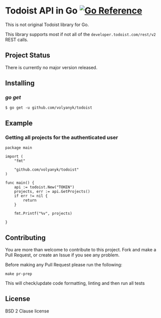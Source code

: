 Todoist API in Go [![Go Reference](https://pkg.go.dev/badge/github.com/volyanyk/todoist.svg)](https://pkg.go.dev/github.com/volyanyk/todoist)
===============

This is not original Todoist library for Go.

This library supports most if not all of the `developer.todoist.com/rest/v2` REST
calls.

## Project Status
There is currently no major version released.


## Installing

### *go get*

    $ go get -u github.com/volyanyk/todoist

## Example

### Getting all projects for the authenticated user

```golang
package main

import (
	"fmt"

	"github.com/volyanyk/todoist"
)

func main() {
	api := todoist.New("TOKEN")
	projects, err := api.GetProjects()
	if err != nil {
		return
	}

	fmt.Printf("%v", projects)

}

```
## Contributing

You are more than welcome to contribute to this project.  Fork and
make a Pull Request, or create an Issue if you see any problem.

Before making any Pull Request please run the following:

```
make pr-prep
```

This will check/update code formatting, linting and then run all tests

## License

BSD 2 Clause license
